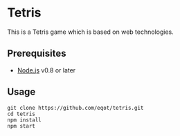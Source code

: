Tetris
======

This is a Tetris game which is based on web technologies.


Prerequisites
-------------

  * [Node.js](http://nodejs.org/) v0.8 or later


Usage
-----

```
git clone https://github.com/eqot/tetris.git
cd tetris
npm install
npm start
```
